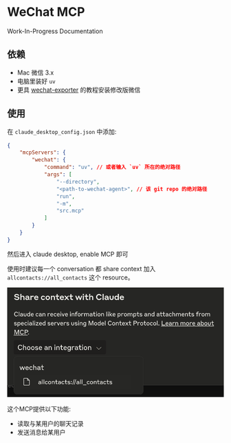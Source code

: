 # WeChat MCP

Work-In-Progress Documentation

## 依赖

- Mac 微信 3.x
- 电脑里装好 `uv`
- 更具 [wechat-exporter](https://github.com/JettChenT/wechat-exporter/blob/main/README.cn.md) 的教程安装修改版微信

## 使用

在 `claude_desktop_config.json` 中添加:

```json
{
    "mcpServers": {
        "wechat": {
            "command": "uv", // 或者输入 `uv` 所在的绝对路径
            "args": [
                "--directory",
                "<path-to-wechat-agent>", // 该 git repo 的绝对路径 
                "run",
                "-m",
                "src.mcp"
            ]
        }
    }
}
```

然后进入 claude desktop, enable MCP 即可

使用时建议每一个 conversation 都 share context 加入 `allcontacts://all_contacts` 这个 resource。

![share context](assets/sharecontext.png)

这个MCP提供以下功能:
- 读取与某用户的聊天记录
- 发送消息给某用户
